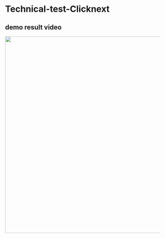 # Technical-test-Clicknext
## demo result video
<p>
    <img src="demo_tracking_CatZoomies.gif" width="640"/>
</p>